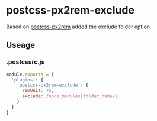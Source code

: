 # postcss-px2rem-exclude

Based on [postcss-px2rem](https://www.npmjs.com/package/postcss-px2rem) added the exclude folder option.

[downloads-image]: https://img.shields.io/npm/dm/postcss-px2rem-exclude.svg?style=flat-square

## Useage

### .postcssrc.js
```javascript
module.exports = {
  'plugins': {
    'postcss-px2rem-exclude': {
      remUnit: 75,
      exclude: /node_modules|folder_name/i
    }
  }
}
```
